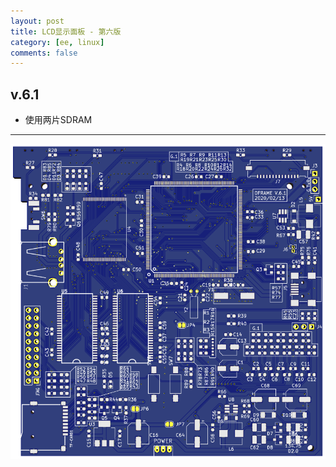 ```yaml
---
layout: post
title: LCD显示面板 - 第六版
category: [ee, linux]
comments: false
---
```


## v.6.1

* 使用两片SDRAM

---

![w800](/images/DFRAME-V.6.1.png)
